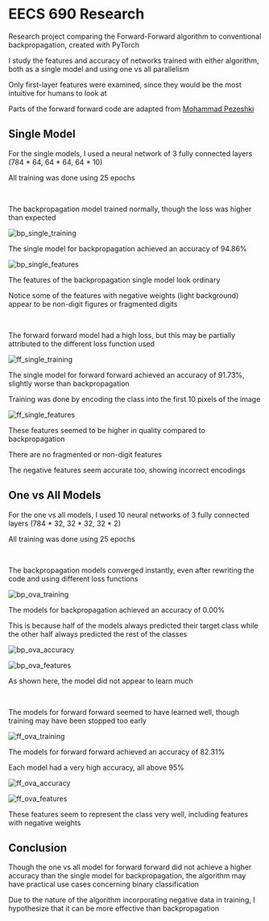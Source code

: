 # EECS 690 Research
Research project comparing the Forward-Forward algorithm to conventional backpropagation, created with PyTorch

I study the features and accuracy of networks trained with either algorithm, both as a single model and using one vs all parallelism

Only first-layer features were examined, since they would be the most intuitive for humans to look at

Parts of the forward forward code are adapted from [Mohammad Pezeshki](https://github.com/mohammadpz/pytorch_forward_forward)

## Single Model

For the single models, I used a neural network of 3 fully connected layers (784 * 64, 64 * 64, 64 * 10)

All training was done using 25 epochs

<br>

The backpropagation model trained normally, though the loss was higher than expected

![bp_single_training](./images/bp_single_training.PNG)

The single model for backpropagation achieved an accuracy of 94.86%

![bp_single_features](./images/bp_single_features.PNG)

The features of the backpropagation single model look ordinary

Notice some of the features with negative weights (light background) appear to be non-digit figures or fragmented digits

<br>

The forward forward model had a high loss, but this may be partially attributed to the different loss function used

![ff_single_training](./images/ff_single_training.PNG)

The single model for forward forward achieved an accuracy of 91.73%, slightly worse than backpropagation

Training was done by encoding the class into the first 10 pixels of the image

![ff_single_features](./images/ff_single_features.PNG)

These features seemed to be higher in quality compared to backpropagation

There are no fragmented or non-digit features

The negative features seem accurate too, showing incorrect encodings

## One vs All Models

For the one vs all models, I used 10 neural networks of 3 fully connected layers (784 * 32, 32 * 32, 32 * 2)

All training was done using 25 epochs

<br>

The backpropagation models converged instantly, even after rewriting the code and using different loss functions

![bp_ova_training](./images/bp_ova_training.PNG)

The models for backpropagation achieved an accuracy of 0.00%

This is because half of the models always predicted their target class while the other half always predicted the rest of the classes

![bp_ova_accuracy](./images/bp_ova_accuracy.PNG)

![bp_ova_features](./images/bp_ova_0_features.PNG)

As shown here, the model did not appear to learn much

<br>

The models for forward forward seemed to have learned well, though training may have been stopped too early

![ff_ova_training](./images/ff_ova_training.PNG)

The models for forward forward achieved an accuracy of 82.31%

Each model had a very high accuracy, all above 95%

![ff_ova_accuracy](./images/ff_ova_accuracy.PNG)

![ff_ova_features](./images/ff_ova_0_features.PNG)

These features seem to represent the class very well, including features with negative weights

## Conclusion
Though the one vs all model for forward forward did not achieve a higher accuracy than the single model for backpropagation, the algorithm may have practical use cases concerning binary classification

Due to the nature of the algorithm incorporating negative data in training, I hypothesize that it can be more effective than backpropagation

